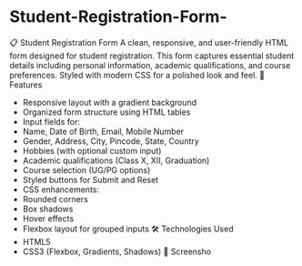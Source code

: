# Student-Registration-Form-
📋 Student Registration Form
A clean, responsive, and user-friendly HTML form designed for student registration. This form captures essential student details including personal information, academic qualifications, and course preferences. Styled with modern CSS for a polished look and feel.
🌟 Features
- Responsive layout with a gradient background
- Organized form structure using HTML tables
- Input fields for:
- Name, Date of Birth, Email, Mobile Number
- Gender, Address, City, Pincode, State, Country
- Hobbies (with optional custom input)
- Academic qualifications (Class X, XII, Graduation)
- Course selection (UG/PG options)
- Styled buttons for Submit and Reset
- CSS enhancements:
- Rounded corners
- Box shadows
- Hover effects
- Flexbox layout for grouped inputs
🛠️ Technologies Used
- HTML5
- CSS3 (Flexbox, Gradients, Shadows)
📸 Screensho

